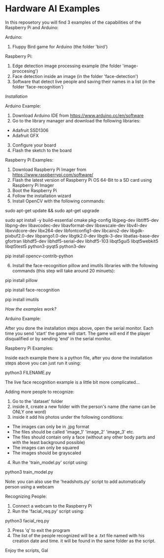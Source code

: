 # Hardware AI Examples
In this reposetory you will find 3 examples of the capabilities of the Raspberry Pi and Arduino:

Arduino:

1. Fluppy Bird game for Arduino (the folder 'bird')

Raspberry Pi:

1. Edge detection image processing example (the folder 'image-proccesing')
2. Face detection inside an image (in the folder 'face-detection')
3. Software that detect live people and saving their names in a list (in the folder 'face-recognition')

*Installation*

Arduino Example:

1. Download Arduino IDE from https://www.arduino.cc/en/software
2. Go to the library manager and download the following libraries:
  - Adafruit SSD1306
  - Adafruit GFX
3. Configure your board
4. Flash the sketch to the board

Raspberry Pi Examples:

1. Download Raspberry Pi Imager from https://www.raspberrypi.com/software/
2. Flash the latest version of Raspberry Pi OS 64-Bit to a SD card using Raspberry Pi Imager
3. Boot the Raspberry Pi
4. Follow the installation wizard
5. Install OpenCV with the following commands:

sudo apt-get update && sudo apt-get upgrade

sudo apt install -y build-essential cmake pkg-config libjpeg-dev libtiff5-dev libpng-dev libavcodec-dev libavformat-dev libswscale-dev libv4l-dev libxvidcore-dev libx264-dev libfontconfig1-dev libcairo2-dev libgdk-pixbuf2.0-dev libpango1.0-dev libgtk2.0-dev libgtk-3-dev libatlas-base-dev gfortran libhdf5-dev libhdf5-serial-dev libhdf5-103 libqt5gui5 libqt5webkit5 libqt5test5 python3-pyqt5 python3-dev

pip install opencv-contrib-python

6. Install the face-recognition pillow and imutils libraries with the following commands (this step will take around 20 minuets):

pip install pillow

pip install face-recognition

pip install imutils

*How the examples work?*

Arduino Example:

After you done the installation steps above, open the serial monitor.
Each time you send 'start' the game will start.
The game will end if the player disqualified or by sending 'end' in the serial monitor.

Raspberry Pi Examples:

Inside each example there is a python file, after you done the installation steps above you can just run it using:

python3 FILENAME.py

The live face recognition example is a little bit more complicated...

Adding more people to recognize:

1. Go to the 'dataset' folder
2. inside it, create a new folder with the person's name (the name can be ONLY one word)
3. inside it add his photos under the following conditions:
  - The images can only be in .jpg format
  - The files should be called 'image_1' 'image_2' 'image_3' etc.
  - The files should contain only a face (without any other body parts and with the least background possible)
  - The images can only be squared
  - The images should be grayscaled
4. Run the 'train_model.py' script using:

python3 train_model.py

Note: you can also use the 'headshots.py' script to add automatically person using a webcam

Recognizing People:

1. Connect a webcam to the Raspberry Pi
2. Run the 'facial_req.py' script using:

python3 facial_req.py

3. Press 'q' to exit the program
4. The list of the people recognized will be a .txt file named with his creation date and time. it will be found in the same folder as the script.

Enjoy the scripts,
Gal
